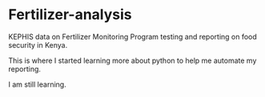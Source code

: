 # Fertilizer-analysis

KEPHIS data on Fertilizer Monitoring Program
 testing and reporting on food security in Kenya.

This is where I started learning more about python to help me automate my reporting.

I am still learning.
